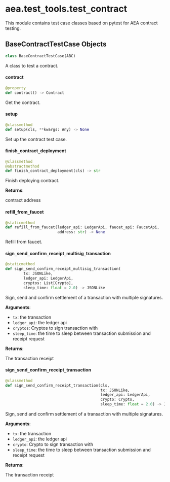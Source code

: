 <a id="aea.test_tools.test_contract"></a>

# aea.test`_`tools.test`_`contract

This module contains test case classes based on pytest for AEA contract testing.

<a id="aea.test_tools.test_contract.BaseContractTestCase"></a>

## BaseContractTestCase Objects

```python
class BaseContractTestCase(ABC)
```

A class to test a contract.

<a id="aea.test_tools.test_contract.BaseContractTestCase.contract"></a>

#### contract

```python
@property
def contract() -> Contract
```

Get the contract.

<a id="aea.test_tools.test_contract.BaseContractTestCase.setup"></a>

#### setup

```python
@classmethod
def setup(cls, **kwargs: Any) -> None
```

Set up the contract test case.

<a id="aea.test_tools.test_contract.BaseContractTestCase.finish_contract_deployment"></a>

#### finish`_`contract`_`deployment

```python
@classmethod
@abstractmethod
def finish_contract_deployment(cls) -> str
```

Finish deploying contract.

**Returns**:

contract address

<a id="aea.test_tools.test_contract.BaseContractTestCase.refill_from_faucet"></a>

#### refill`_`from`_`faucet

```python
@staticmethod
def refill_from_faucet(ledger_api: LedgerApi, faucet_api: FaucetApi,
                       address: str) -> None
```

Refill from faucet.

<a id="aea.test_tools.test_contract.BaseContractTestCase.sign_send_confirm_receipt_multisig_transaction"></a>

#### sign`_`send`_`confirm`_`receipt`_`multisig`_`transaction

```python
@staticmethod
def sign_send_confirm_receipt_multisig_transaction(
        tx: JSONLike,
        ledger_api: LedgerApi,
        cryptos: List[Crypto],
        sleep_time: float = 2.0) -> JSONLike
```

Sign, send and confirm settlement of a transaction with multiple signatures.

**Arguments**:

- `tx`: the transaction
- `ledger_api`: the ledger api
- `cryptos`: Cryptos to sign transaction with
- `sleep_time`: the time to sleep between transaction submission and receipt request

**Returns**:

The transaction receipt

<a id="aea.test_tools.test_contract.BaseContractTestCase.sign_send_confirm_receipt_transaction"></a>

#### sign`_`send`_`confirm`_`receipt`_`transaction

```python
@classmethod
def sign_send_confirm_receipt_transaction(cls,
                                          tx: JSONLike,
                                          ledger_api: LedgerApi,
                                          crypto: Crypto,
                                          sleep_time: float = 2.0) -> JSONLike
```

Sign, send and confirm settlement of a transaction with multiple signatures.

**Arguments**:

- `tx`: the transaction
- `ledger_api`: the ledger api
- `crypto`: Crypto to sign transaction with
- `sleep_time`: the time to sleep between transaction submission and receipt request

**Returns**:

The transaction receipt

